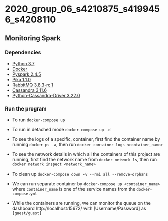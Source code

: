 
# 2020_group_06_s4210875_s4199456_s4208110

## Monitoring Spark

### Dependencies

* [Python 3.7](https://www.python.org/downloads/release/python-370/)
* [Docker](https://www.docker.com/)
* [Pyspark 2.4.5](https://spark.apache.org/docs/latest/)
* [Pika 1.1.0](https://github.com/pika/pika)
* [RabbitMQ 3.8.3-rc.1](https://github.com/rabbitmq/rabbitmq-server/releases/tag/v3.8.3-rc.1)
* [Cassandra 3.11.6](http://cassandra.apache.org/)
* [Python-Cassandra-Driver 3.22.0](https://docs.datastax.com/en/developer/python-driver/3.22/)

### Run the program

* To run `docker-compose up`

* To run in detached mode `docker-compose up -d`

* To see the logs of a specific, container, first find the container name by running `docker ps -a`, then run `docker container logs <container_name>`

* To see the network details in which all the containers of this project are running, first find the network name from `docker network ls`, then run `docker network inspect <network_name>`

* To clean up `docker-compose down -v --rmi all --remove-orphans`

* We can run separate container by `docker-compose up <container_name>` where `container_name` is one of the service names from the `docker-compose.yml`

* While the containers are running, we can monitor the queue on the dashboard http://localhost:15672/ with [Username/Password] as `[guest/guest]`
